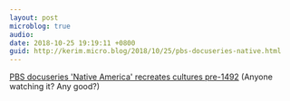```yaml
---
layout: post
microblog: true
audio: 
date: 2018-10-25 19:19:11 +0800
guid: http://kerim.micro.blog/2018/10/25/pbs-docuseries-native.html
---
```

[PBS docuseries 'Native America' recreates cultures pre-1492](https://apnews.com/ce27d013ac2f4f1ebd988511da8091ed) (Anyone watching it? Any good?)
